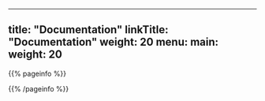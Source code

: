 
---
title: "Documentation"
linkTitle: "Documentation"
weight: 20
menu:
  main:
    weight: 20
---

{{% pageinfo %}}

{{% /pageinfo %}}

